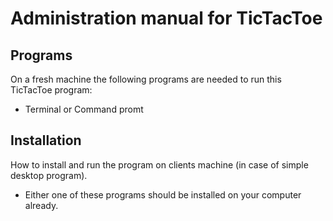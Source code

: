 # Administration manual for TicTacToe

## Programs
On a fresh machine the following programs are needed to run this TicTacToe program:
- Terminal or Command promt


## Installation
How to install and run the program on clients machine (in case of simple desktop program).
 - Either one of these programs should be installed on your computer already.
